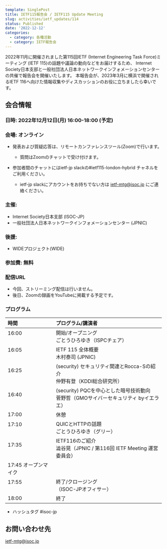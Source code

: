 ```yaml
---
template: SinglePost
title: IETF115報告会 / IETF115 Update Meeting
slug: activities/ietf_updates/114
status: Published
date: '2022-12-12'
categories:
  - category: 各種活動
  - category: IETF報告会
---
```


2022年11月に開催されました第115回IETF (Internet Engineering Task Force)ミーティング (IETF 115)の話題や議論の動向などをお届けするため、 Internet Society日本支部と一般社団法人日本ネットワークインフォメーションセンターの共催で報告会を開催いたします。
本報告会が、2023年3月に横浜で開催されるIETF 116へ向けた情報収集やディスカッションのお役に立ちましたら幸いです。


## 会合情報


### 日時: 2022年12月12日(月) 16:00-18:00 (予定)


### 会場: オンライン

*  発表および質疑応答は、リモートカンファレンスツール(Zoom)で行います。
   * 質問はZoomのチャットで受け付けます。

* 参加者間のチャットにはietf-jp slackの#ietf115-london-hybrid チャネルをご利用ください。
   * ietf-jp slackにアカウントをお持ちでない方は ietf-mtg@isoc.jp にご連絡ください。


### 主催:
*  Internet Society日本支部 (ISOC-JP)
*  一般社団法人日本ネットワークインフォメーションセンター (JPNIC) 


### 後援:
*  WIDEプロジェクト(WIDE)


### 参加費: 無料


### 配信URL
*  今回、ストリーミング配信は行いません。
*  後日、Zoomの録画をYouTubeに掲載する予定です。

### プログラム

| 時間 | プログラム/講演者 | 
|:---------|:---------------------------------------------------|
|  16:00  <br><br>| 開始/オープニング<br>ごとうひろゆき（ISPCチェア） | 
|  16:05  <br><br>| IETF 115 全体概要 <br> 木村泰司 (JPNIC) |  |
|  16:25  <br><br>|(security) セキュリティ関連とRocca-Sの紹介 <br> 仲野有登（KDDI総合研究所）  | 
|  16:40  <br><br>|(security) PQCを中心とした暗号技術動向 <br> 菅野哲（GMOサイバーセキュリティ byイエラエ）  | 
|  17:00  | 休憩 |
|  17:10  <br><br>|QUICとHTTPの話題 <br>ごとうひろゆき（グリー） |
|  17:35  <br><br>|IETF116のご紹介<br> 澁谷晃（JPNIC / 第116回 IETF Meeting 運営委員会） | 
|  17:45  オープンマイク | 
|  17:55  <br><br>|終了/クロージング <br>（ISOC-JPオフィサー）|
|  18:00  |終了 |

* ハッシュタグ  #isoc-jp

## お問い合わせ先
ietf-mtg@isoc.jp
